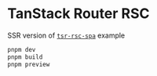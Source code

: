 # TanStack Router RSC

SSR version of [`tsr-rsc-spa`](../tsr-rsc-spa/) example

```sh
pnpm dev
pnpm build
pnpm preview
```
